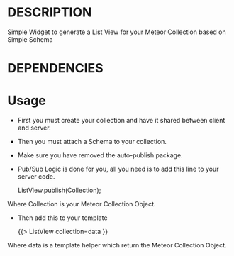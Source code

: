 # DESCRIPTION
Simple Widget to generate a List View for your Meteor Collection based on Simple Schema

# DEPENDENCIES


# Usage
* First you must create your collection and have it shared between client and server.
* Then you must attach a Schema to your collection.
* Make sure you have removed the auto-publish package.
* Pub/Sub Logic is done for you, all you need is to add this line to your server code.
    

    ListView.publish(Collection);

Where Collection is your Meteor Collection Object.

* Then add this to your template
    

    {{> ListView collection=data  }}

Where data is a template helper which return the Meteor Collection Object.
